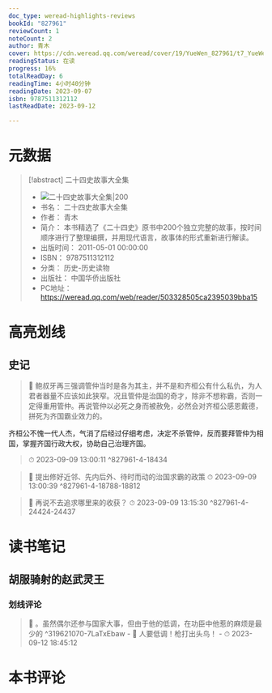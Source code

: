 ```yaml
---
doc_type: weread-highlights-reviews
bookId: "827961"
reviewCount: 1
noteCount: 2
author: 青木
cover: https://cdn.weread.qq.com/weread/cover/19/YueWen_827961/t7_YueWen_827961.jpg
readingStatus: 在读
progress: 16%
totalReadDay: 6
readingTime: 4小时40分钟
readingDate: 2023-09-07
isbn: 9787511312112
lastReadDate: 2023-09-12

---
```

# 元数据
> [!abstract] 二十四史故事大全集
> - ![ 二十四史故事大全集|200](https://cdn.weread.qq.com/weread/cover/19/YueWen_827961/t7_YueWen_827961.jpg)
> - 书名： 二十四史故事大全集
> - 作者： 青木
> - 简介： 本书精选了《二十四史》原书中200个独立完整的故事，按时间顺序进行了整理编撰，并用现代语言，故事体的形式重新进行解读。
> - 出版时间： 2011-05-01 00:00:00
> - ISBN： 9787511312112
> - 分类： 历史-历史读物
> - 出版社： 中国华侨出版社
> - PC地址：https://weread.qq.com/web/reader/503328505ca2395039bba15

# 高亮划线

## 史记

> 📌 鲍叔牙再三强调管仲当时是各为其主，并不是和齐桓公有什么私仇，为人君者器量不应该如此狭窄。况且管仲是治国的奇才，除非不想称霸，否则一定得重用管仲。再说管仲以必死之身而被赦免，必然会对齐桓公感恩戴德，拼死为齐国霸业效力的。
   
   齐桓公不愧一代人杰，气消了后经过仔细考虑，决定不杀管仲，反而要拜管仲为相国，掌握齐国行政大权，协助自己治理齐国。 
> ⏱ 2023-09-09 13:00:11 ^827961-4-18434

> 📌 提出修好近邻、先内后外、待时而动的治国求霸的政策 
> ⏱ 2023-09-09 13:00:39 ^827961-4-18788-18812

> 📌 再说不去追求哪里来的收获？ 
> ⏱ 2023-09-09 13:15:30 ^827961-4-24424-24437

# 读书笔记

## 胡服骑射的赵武灵王

### 划线评论
> 📌 。虽然偶尔还参与国家大事，但由于他的低调，在功臣中他惹的麻烦是最少的  ^319621070-7LaTxEbaw
    - 💭 人要低调！枪打出头鸟！
    - ⏱ 2023-09-12 18:45:12
   
# 本书评论

